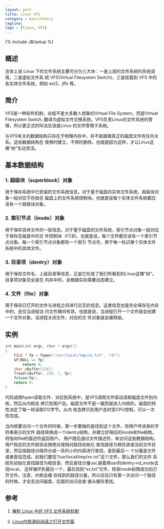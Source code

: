 ```yaml
---
layout: post
title: Linux VFS
category : basictheory
tagline:
tags : [linux, VFS]
---
```

{% include JB/setup %}

## 概述

总体上说 Linux 下的文件系统主要可分为三大块：一是上层的文件系统的系统调用，二是虚拟文件系
统 VFS(Virtual Filesystem Switch)，三是挂载到 VFS 中的各实体文件系统，例如 ext2，jffs
等。

## 简介

VFS是一种软件机制，全程不是大多数人想象的Virtual File System，而是Virtual Filesystem
Switch, 翻译为虚拟文件交换系统。VFS负责Linux的文件系统的管理，所以更正式的叫法应该是Linux
的文件管理子系统。

与VFS有关的数据结构只存在于物理内存中，并不直接跟真正的磁盘文件有任何关系。这些数据结构在
使用时建立，不用时删除。也就是因为这样，才让Linux这棵“树”生动灵活。

## 基本数据结构

### 1. 超级块（superblock）对象

用于保存系统中已安装的文件系统信息。对于基于磁盘的实体文件系统，超级块对象一般对应于存放在
磁盘上的文件系统控制块。也就是说每个实体文件系统都应该有一个超级块对象。

### 2. 索引节点（inode）对象

用于保存具体文件的一般信息。对于基于磁盘的文件系统，索引节点对象一般对应于保存在磁盘中的文
件控制块（FCB)。也就是说，每个文件都应该有一个索引节点对象。每一个索引节点对象都有一个索引
节点号，用于唯一标识某个实体文件系统中的具体文件。

### 3. 目录项（dentry）对象

用于保存文件名、上级目录等信息，正是它形成了我们所看到的Linux这棵“树”。目录项对象完全是在
内存中的，会根据实际需要动态建立。

### 4. 文件（file）对象

用于保存已打开的文件与进程之间进行交互的信息。这类信息也是完全保存在内存中的，且仅当进程访
问文件期间有效。也就是说，当进程打开一个文件就会创建一个文件对象，当进程关闭文件，对应的文
件对象就会被释放。

## 实例

```c
int main(int argc, char * argv[])
{
    FILE * fp = fopen("/usr/local/tmp/xx.txt", "rb");
    if(NULL == fp)
        return 0;
    char cBuffer[256];
    fread(cBuffer, 256, 1, fp);
    fclose(fp);
    return 0;
}
```

代码调用fopen读取文件，对应到系统中，是VFS调用文件驱动读取磁盘文件到内核，然后从内核态
拷贝到用户态。磁盘文件不是一蹴而就进入内核的，磁盘的特性决定了每一转读取512字节。从内
核态拷贝到用户态时受CPU控制，可以一次性完成。

当内核要访问一个文件的时候，第一步要做的是找到这个文件，将用户传进来的字符串表示的文件
路径转换成一个dentry结构，并建立好相应的inode和file结构，将指向file的描述符返回用户。
用户随后通过文件描述符，来访问这些数据结构。用户指定的文件路径会按绝对或相对路径初始化
查找路径为根目录或当前文件目录，然后按路径分隔符分成一系列小的内容进行查找，直到最后一
个分量是文件或者查找完成。如我们要找“/usr/local/tmp/xx.txt”这个文件，那么我们的文件
系统先初始化查找路径为根目录，然后查找分量usr,接着用usr的dentry->d_inode去找local，
这样循环到最后一个，最后找到“xx.txt”文件，核查inode权限成功后打开文件。注意，内核会缓
存找到的路径分量，所以往往只有第一次访问一个路径的时候，才会去访问磁盘，后面的访问会直
接从缓存里找。




## 参考

1. [解析 Linux 中的 VFS 文件系统机制](http://www.ibm.com/developerworks/cn/linux/l-vfs/)

2. [Linux内核源码阅读之打开文件篇](http://www.360doc.com/content/11/0627/15/7204565_129897931.shtml)
